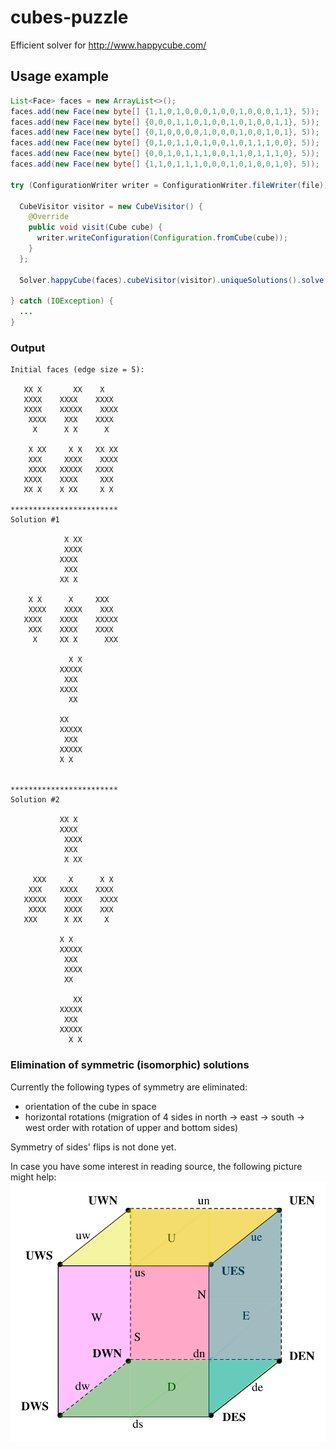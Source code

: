 # cubes-puzzle
Efficient solver for http://www.happycube.com/

## Usage example
```java
List<Face> faces = new ArrayList<>();
faces.add(new Face(new byte[] {1,1,0,1,0,0,0,1,0,0,1,0,0,0,1,1}, 5));
faces.add(new Face(new byte[] {0,0,0,1,1,0,1,0,0,1,0,1,0,0,1,1}, 5));
faces.add(new Face(new byte[] {0,1,0,0,0,0,1,0,0,0,1,0,0,1,0,1}, 5));
faces.add(new Face(new byte[] {0,1,0,1,1,0,1,0,0,1,0,1,1,1,0,0}, 5));
faces.add(new Face(new byte[] {0,0,1,0,1,1,1,0,0,1,1,0,1,1,1,0}, 5));
faces.add(new Face(new byte[] {1,1,0,1,1,1,0,0,0,1,0,1,0,0,1,0}, 5));

try (ConfigurationWriter writer = ConfigurationWriter.fileWriter(file)) {

  CubeVisitor visitor = new CubeVisitor() {
    @Override
    public void visit(Cube cube) {
      writer.writeConfiguration(Configuration.fromCube(cube));
    }
  };
  
  Solver.happyCube(faces).cubeVisitor(visitor).uniqueSolutions().solve();

} catch (IOException) {
  ...
}
```

### Output
```
Initial faces (edge size = 5):

   XX X       XX    X   
   XXXX    XXXX    XXXX 
   XXXX    XXXXX    XXXX
    XXXX    XXX    XXXX 
     X      X X      X  

    X XX     X X   XX XX
    XXX     XXXX    XXXX
    XXXX   XXXXX   XXXX 
   XXXX    XXXX     XXX 
   XX X    X XX     X X 

************************
Solution #1

            X XX        
            XXXX        
           XXXX         
            XXX         
           XX X         

    X X      X     XXX  
    XXXX    XXXX    XXX 
   XXXX    XXXX    XXXXX
    XXX    XXXX    XXXX 
     X     XX X      XXX

             X X        
           XXXXX        
            XXX         
           XXXX         
             XX         

           XX           
           XXXXX        
            XXX         
           XXXXX        
           X X          


************************
Solution #2

           XX X         
           XXXX         
            XXXX        
            XXX         
            X XX        

     XXX     X      X X 
    XXX    XXXX    XXXX 
   XXXXX    XXXX    XXXX
    XXXX    XXXX    XXX 
   XXX      X XX     X  

           X X          
           XXXXX        
            XXX         
            XXXX        
            XX          

              XX        
           XXXXX        
            XXX         
           XXXXX        
             X X        
```

### Elimination of symmetric (isomorphic) solutions
Currently the following types of symmetry are eliminated:
- orientation of the cube in space
- horizontal rotations (migration of 4 sides in north -> east -> south -> west order with rotation of upper and bottom sides)

Symmetry of sides' flips is not done yet.

In case you have some interest in reading source, the following picture might help:
![cube-geometry](https://github.com/atomashpolskiy/atomashpolskiy.github.io/blob/master/static/img/cube.png)
